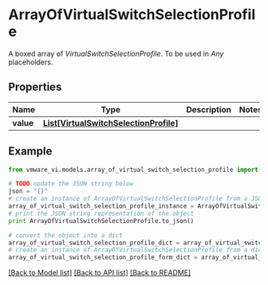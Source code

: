 # ArrayOfVirtualSwitchSelectionProfile

A boxed array of *VirtualSwitchSelectionProfile*. To be used in *Any* placeholders. 

## Properties
Name | Type | Description | Notes
------------ | ------------- | ------------- | -------------
**value** | [**List[VirtualSwitchSelectionProfile]**](VirtualSwitchSelectionProfile.md) |  | 

## Example

```python
from vmware_vi.models.array_of_virtual_switch_selection_profile import ArrayOfVirtualSwitchSelectionProfile

# TODO update the JSON string below
json = "{}"
# create an instance of ArrayOfVirtualSwitchSelectionProfile from a JSON string
array_of_virtual_switch_selection_profile_instance = ArrayOfVirtualSwitchSelectionProfile.from_json(json)
# print the JSON string representation of the object
print ArrayOfVirtualSwitchSelectionProfile.to_json()

# convert the object into a dict
array_of_virtual_switch_selection_profile_dict = array_of_virtual_switch_selection_profile_instance.to_dict()
# create an instance of ArrayOfVirtualSwitchSelectionProfile from a dict
array_of_virtual_switch_selection_profile_form_dict = array_of_virtual_switch_selection_profile.from_dict(array_of_virtual_switch_selection_profile_dict)
```
[[Back to Model list]](../README.md#documentation-for-models) [[Back to API list]](../README.md#documentation-for-api-endpoints) [[Back to README]](../README.md)



